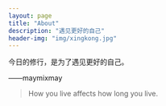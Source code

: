 ```yaml
---
layout: page
title: "About"
description: "遇见更好的自己"
header-img: "img/xingkong.jpg"
---
```


今日的修行，是为了遇见更好的自己。


——maymixmay


>How you live affects how long you live.


